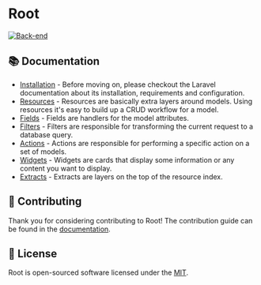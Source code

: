# Root

[![Back-end](https://github.com/conedevelopment/root/actions/workflows/back-end.yml/badge.svg)](https://github.com/conedevelopment/root/actions/workflows/back-end.yml)

## 📚 Documentation

- [Installation](https://root.conedevelopment.com/docs/installation) - Before moving on, please checkout the Laravel documentation about its installation, requirements and configuration.
- [Resources](https://root.conedevelopment.com/docs/resources) - Resources are basically extra layers around models. Using resources it's easy to build up a CRUD workflow for a model.
- [Fields](https://root.conedevelopment.com/docs/fields) - Fields are handlers for the model attributes.
- [Filters](https://root.conedevelopment.com/docs/filters) - Filters are responsible for transforming the current request to a database query.
- [Actions](https://root.conedevelopment.com/docs/actions) - Actions are responsible for performing a specific action on a set of models.
- [Widgets](https://root.conedevelopment.com/docs/widgets) - Widgets are cards that display some information or any content you want to display.
- [Extracts](https://root.conedevelopment.com/docs/extracts) - Extracts are layers on the top of the resource index.

## 🤝 Contributing

Thank you for considering contributing to Root! The contribution guide can be found in the [documentation](https://root.conedevelopment.com/docs/contribution).

## 📝 License

Root is open-sourced software licensed under the [MIT](LICENSE).
